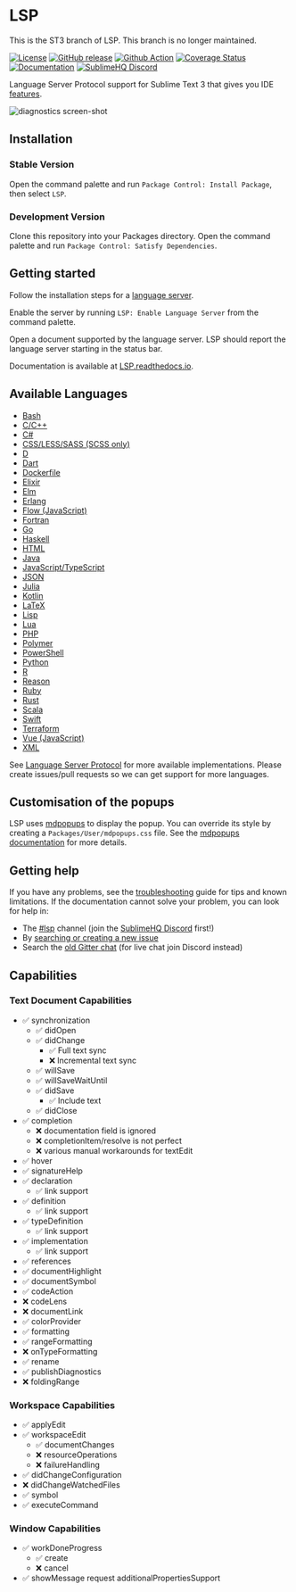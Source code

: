 # LSP

This is the ST3 branch of LSP. This branch is no longer maintained.

[![License](https://img.shields.io/github/license/sublimelsp/LSP)](https://github.com/sublimelsp/LSP/blob/master/LICENSE)
[![GitHub release](https://img.shields.io/github/release/sublimelsp/LSP.svg)](https://github.com/sublimelsp/LSP/releases)
[![Github Action](https://github.com/sublimelsp/LSP/workflows/main/badge.svg?branch=master)](https://github.com/sublimelsp/LSP/actions)
[![Coverage Status](https://codecov.io/github/sublimelsp/LSP/branch/master/graph/badge.svg)](https://codecov.io/gh/sublimelsp/LSP/tree/master/plugin)
[![Documentation](https://readthedocs.org/projects/lsp/badge/)](https://lsp.readthedocs.io/en/latest/)
[![SublimeHQ Discord](https://img.shields.io/discord/280102180189634562?label=SublimeHQ%20Discord&logo=discord)](#chat)

Language Server Protocol support for Sublime Text 3 that gives you IDE [features](https://lsp.readthedocs.io/en/latest/features/).

![diagnostics screen-shot](docs/images/showcase.gif "TypeScript Server Example")

## Installation

### Stable Version

Open the command palette and run `Package Control: Install Package`, then select `LSP`.

### Development Version

Clone this repository into your Packages directory. Open the command palette and run `Package Control: Satisfy Dependencies`.

## Getting started

Follow the installation steps for a <a href="#available_languages">language server</a>.

Enable the server by running `LSP: Enable Language Server` from the command palette.

Open a document supported by the language server. LSP should report the language server starting in the status bar.

Documentation is available at [LSP.readthedocs.io](https://LSP.readthedocs.io).

## Available Languages<a name="available_languages"></a>

* [Bash](https://lsp.readthedocs.io/en/latest/#bash)
* [C/C++](https://lsp.readthedocs.io/en/latest/#cc)
* [C#](https://lsp.readthedocs.io/en/latest/#csharp)
* [CSS/LESS/SASS (SCSS only)](https://lsp.readthedocs.io/en/latest/#css)
* [D](https://lsp.readthedocs.io/en/latest/#d)
* [Dart](https://lsp.readthedocs.io/en/latest/#dart)
* [Dockerfile](https://lsp.readthedocs.io/en/latest/#dockerfile)
* [Elixir](https://lsp.readthedocs.io/en/latest/#elixir)
* [Elm](https://lsp.readthedocs.io/en/latest/#elm)
* [Erlang](https://lsp.readthedocs.io/en/latest/#erlang)
* [Flow (JavaScript)](https://lsp.readthedocs.io/en/latest/#flow)
* [Fortran](https://lsp.readthedocs.io/en/latest/#fortran)
* [Go](https://lsp.readthedocs.io/en/latest/#go)
* [Haskell](https://lsp.readthedocs.io/en/latest/#haskell)
* [HTML](https://lsp.readthedocs.io/en/latest/#html)
* [Java](https://lsp.readthedocs.io/en/latest/#java)
* [JavaScript/TypeScript](https://lsp.readthedocs.io/en/latest/#typescript)
* [JSON](https://lsp.readthedocs.io/en/latest/#json)
* [Julia](https://lsp.readthedocs.io/en/latest/#julia)
* [Kotlin](https://lsp.readthedocs.io/en/latest/#kotlin)
* [LaTeX](https://lsp.readthedocs.io/en/latest/#latex)
* [Lisp](https://lsp.readthedocs.io/en/latest/#lisp)
* [Lua](https://lsp.readthedocs.io/en/latest/#lua)
* [PHP](https://lsp.readthedocs.io/en/latest/#php)
* [Polymer](https://lsp.readthedocs.io/en/latest/#polymer)
* [PowerShell](https://lsp.readthedocs.io/en/latest/#powershell)
* [Python](https://lsp.readthedocs.io/en/latest/#python)
* [R](https://lsp.readthedocs.io/en/latest/#r)
* [Reason](https://lsp.readthedocs.io/en/latest/#reason)
* [Ruby](https://lsp.readthedocs.io/en/latest/#ruby)
* [Rust](https://lsp.readthedocs.io/en/latest/#rust)
* [Scala](https://lsp.readthedocs.io/en/latest/#scala)
* [Swift](https://lsp.readthedocs.io/en/latest/#swift)
* [Terraform](https://lsp.readthedocs.io/en/latest/#terraform)
* [Vue (JavaScript)](https://lsp.readthedocs.io/en/latest/#vue)
* [XML](https://lsp.readthedocs.io/en/latest/#xml)

See [Language Server Protocol](https://microsoft.github.io/language-server-protocol/implementors/servers/) for more available implementations. Please create issues/pull requests so we can get support for more languages.

## Customisation of the popups

LSP uses [mdpopups](https://github.com/facelessuser/sublime-markdown-popups) to display the popup. You can override its style by creating a `Packages/User/mdpopups.css` file. See the [mdpopups documentation](http://facelessuser.github.io/sublime-markdown-popups/) for more details.

## Getting help

If you have any problems, see the [troubleshooting](https://lsp.readthedocs.io/en/latest/troubleshooting/) guide for tips and known limitations. If the documentation cannot solve your problem, you can look for help in:
<a name="chat"></a>

* The [#lsp](https://discordapp.com/channels/280102180189634562/645268178397560865) channel (join the [SublimeHQ Discord](https://discord.gg/TZ5WN8t) first!)
* By [searching or creating a new issue](https://github.com/sublimelsp/LSP/issues)
* Search the [old Gitter chat](https://gitter.im/tomv564) (for live chat join Discord instead)

## Capabilities

### Text Document Capabilities

- ✅ synchronization
  - ✅ didOpen
  - ✅ didChange
    - ✅ Full text sync
    - ❌ Incremental text sync
  - ✅ willSave
  - ✅ willSaveWaitUntil
  - ✅ didSave
    - ✅ Include text
  - ✅ didClose
- ✅ completion
  - ❌ documentation field is ignored
  - ❌ completionItem/resolve is not perfect
  - ❌ various manual workarounds for textEdit
- ✅ hover
- ✅ signatureHelp
- ✅ declaration
  - ✅ link support
- ✅ definition
  - ✅ link support
- ✅ typeDefinition
  - ✅ link support
- ✅ implementation
  - ✅ link support
- ✅ references
- ✅ documentHighlight
- ✅ documentSymbol
- ✅ codeAction
- ❌ codeLens
- ❌ documentLink
- ✅ colorProvider
- ✅ formatting
- ✅ rangeFormatting
- ❌ onTypeFormatting
- ✅ rename
- ✅ publishDiagnostics
- ❌ foldingRange

### Workspace Capabilities

- ✅ applyEdit
- ✅ workspaceEdit
  - ✅ documentChanges
  - ❌ resourceOperations
  - ❌ failureHandling
- ✅ didChangeConfiguration
- ❌ didChangeWatchedFiles
- ✅ symbol
- ✅ executeCommand

### Window Capabilities

- ✅ workDoneProgress
  - ✅ create
  - ❌ cancel
- ✅ showMessage request additionalPropertiesSupport
